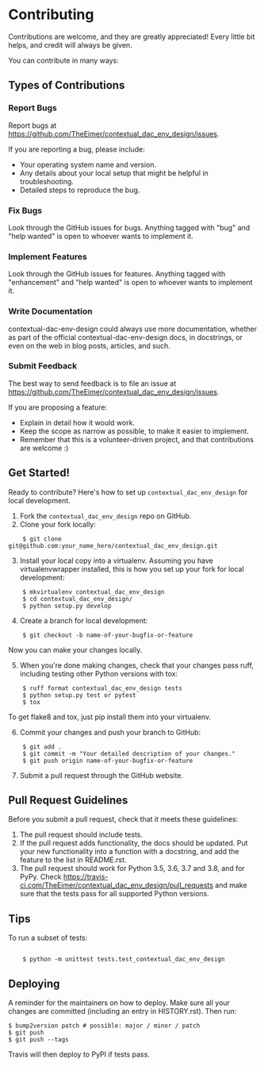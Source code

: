 # Contributing

Contributions are welcome, and they are greatly appreciated! Every little bit
helps, and credit will always be given.

You can contribute in many ways:

## Types of Contributions

### Report Bugs

Report bugs at https://github.com/TheEimer/contextual_dac_env_design/issues.

If you are reporting a bug, please include:

- Your operating system name and version.
- Any details about your local setup that might be helpful in troubleshooting.
- Detailed steps to reproduce the bug.

### Fix Bugs

Look through the GitHub issues for bugs. Anything tagged with "bug" and "help
wanted" is open to whoever wants to implement it.

### Implement Features

Look through the GitHub issues for features. Anything tagged with "enhancement"
and "help wanted" is open to whoever wants to implement it.

### Write Documentation

contextual-dac-env-design could always use more documentation, whether as part of the
official contextual-dac-env-design docs, in docstrings, or even on the web in blog posts,
articles, and such.

### Submit Feedback

The best way to send feedback is to file an issue at https://github.com/TheEimer/contextual_dac_env_design/issues.

If you are proposing a feature:

- Explain in detail how it would work.
- Keep the scope as narrow as possible, to make it easier to implement.
- Remember that this is a volunteer-driven project, and that contributions are welcome :)

## Get Started!

Ready to contribute? Here's how to set up `contextual_dac_env_design` for local development.

1. Fork the `contextual_dac_env_design` repo on GitHub.
2. Clone your fork locally:
```
    $ git clone git@github.com:your_name_here/contextual_dac_env_design.git
```

3. Install your local copy into a virtualenv. Assuming you have virtualenvwrapper installed, this is how you set up your fork for local development:
```
    $ mkvirtualenv contextual_dac_env_design
    $ cd contextual_dac_env_design/
    $ python setup.py develop
```

4. Create a branch for local development:
```
    $ git checkout -b name-of-your-bugfix-or-feature
```

   Now you can make your changes locally.

5. When you're done making changes, check that your changes pass ruff, including testing other Python versions with tox:
```
    $ ruff format contextual_dac_env_design tests
    $ python setup.py test or pytest
    $ tox
```

   To get flake8 and tox, just pip install them into your virtualenv.

6. Commit your changes and push your branch to GitHub:
```
    $ git add .
    $ git commit -m "Your detailed description of your changes."
    $ git push origin name-of-your-bugfix-or-feature
```

7. Submit a pull request through the GitHub website.

## Pull Request Guidelines

Before you submit a pull request, check that it meets these guidelines:

1. The pull request should include tests.
2. If the pull request adds functionality, the docs should be updated. Put
   your new functionality into a function with a docstring, and add the
   feature to the list in README.rst.
3. The pull request should work for Python 3.5, 3.6, 3.7 and 3.8, and for PyPy. Check
   https://travis-ci.com/TheEimer/contextual_dac_env_design/pull_requests
   and make sure that the tests pass for all supported Python versions.

## Tips

To run a subset of tests:

```

    $ python -m unittest tests.test_contextual_dac_env_design
```

## Deploying

A reminder for the maintainers on how to deploy.
Make sure all your changes are committed (including an entry in HISTORY.rst).
Then run:

```
$ bump2version patch # possible: major / minor / patch
$ git push
$ git push --tags
```

Travis will then deploy to PyPI if tests pass.
